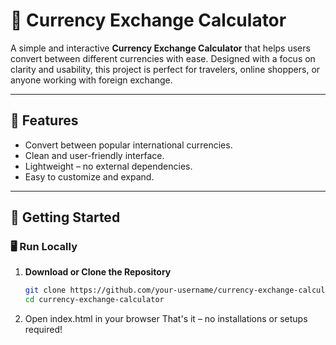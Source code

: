 # 💱 Currency Exchange Calculator

A simple and interactive **Currency Exchange Calculator** that helps users convert between different currencies with ease. Designed with a focus on clarity and usability, this project is perfect for travelers, online shoppers, or anyone working with foreign exchange.

---

## 🌟 Features

- Convert between popular international currencies.
- Clean and user-friendly interface.
- Lightweight – no external dependencies.
- Easy to customize and expand.

---

## 🚀 Getting Started

### 🖥️ Run Locally

1. **Download or Clone the Repository**
   ```bash
   git clone https://github.com/your-username/currency-exchange-calculator.git
   cd currency-exchange-calculator
2. Open index.html in your browser
   That's it – no installations or setups required!
